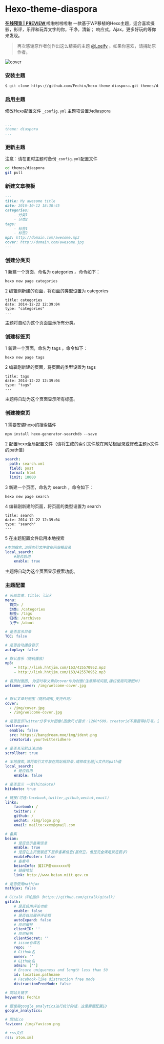 # Hexo-theme-diaspora


**[在线预览 | PREVIEW ](http://fech.in)**
啦啦啦啦啦啦
一款基于WP移植的Hexo主题，适合喜欢摄影，影评，乐评和玩弄文字的你，干净，清新； 响应式，Ajax，更多好玩的等你来发现。

> 再次感谢原作者创作出这么精美的主题 [@Loeify](https://github.com/LoeiFy/Diaspora) 。如果你喜欢，请捐助原作者。

![cover](https://fech.in/static/images/Diaspora.jpg)


### 安装主题

``` bash
$ git clone https://github.com/Fechin/hexo-theme-diaspora.git themes/diaspora
```


### 启用主题

修改Hexo配置文件 `_config.yml` 主题项设置为diaspora


``` yaml

...
theme: diaspora
...
```
### 更新主题

注意：请在更时主题时备份`_config.yml`配置文件

``` bash
cd themes/diaspora
git pull
```


### 新建文章模板

``` markdown
---
title: My awesome title
date: 2016-10-12 18:38:45
categories:
    - 分类1
    - 分类2
tags:
    - 标签1
    - 标签2
mp3: http://domain.com/awesome.mp3
cover: http://domain.com/awesome.jpg
---
```

### 创建分类页
1 新建一个页面，命名为 categories 。命令如下：
```
hexo new page categories
```
2 编辑刚新建的页面，将页面的类型设置为 categories
```
title: categories
date: 2014-12-22 12:39:04
type: "categories"
---
```
主题将自动为这个页面显示所有分类。

### 创建标签页
1 新建一个页面，命名为 tags 。命令如下：
```
hexo new page tags
```
2 编辑刚新建的页面，将页面的类型设置为 tags
```
title: tags
date: 2014-12-22 12:39:04
type: "tags"
---
```
主题将自动为这个页面显示所有标签。

### 创建搜索页

1 需要安装hexo的搜索插件
```
npm install hexo-generator-searchdb --save
```

2 配置hexo全局配置文件（请将生成的索引文件放在网站根目录或修改主题js文件的path值）
```yml
search:
  path: search.xml
  field: post
  format: html
  limit: 10000
```

3 新建一个页面，命名为 search 。命令如下：
```
hexo new page search
```
4 编辑刚新建的页面，将页面的类型设置为 search
```
title: search
date: 2014-12-22 12:39:04
type: "search"
---
```

5 在主题配置文件启用本地搜索
```yml
#本地搜索,请将索引文件放在网站根目录
local_search:
    #是否启用
    enable: true

```

主题将自动为这个页面显示搜索功能。



### 主题配置
```yml
# 头部菜单，title: link
menu:
  首页: /
  分类: /categories
  标签: /tags
  归档: /archives  
  关于: /about

# 是否显示目录
TOC: false

# 是否自动播放音乐
autoplay: false

# 默认音乐（随机播放）
mp3:
    - http://link.hhtjim.com/163/425570952.mp3
    - http://link.hhtjim.com/163/425570952.mp3

# 首页封面图, 为空时取文章的cover作为封面(注意跨域问题,建议使用同源图片)
welcome_cover: /img/welcome-cover.jpg


# 默认文章封面图（随机调用,支持外链）
cover:
  - /img/cover.jpg
  - /img/welcome-cover.jpg

# 是否显示Twitter分享卡片图像(图像尺寸要求：1200*600，creatorid不需要带@符号。注意：链接必须是完整url，否则Twitter将无法读取图片信息）
twitterpic:
  enable: false
  src: https://bangdream.moe/img/ident.png
  creatorid: yourtwitteridhere

# 是否关闭默认滚动条
scrollbar: true

# 本地搜索,请将索引文件放在网站根目录,或修改主题js文件的path值
local_search:
    # 是否启用
    enable: false

# 是否显示 一言(hitokoto)
hitokoto: true

# 链接(可选:facebook,twitter,github,wechat,email)
links:
    facebook: /
    twitter: /
    github: /
    wechat: /img/logo.png
    email: mailto:xxxx@gmail.com

# 备案
beian:
    # 是否显示备案信息
    enable: true
    # 是否在主页面最底下显示备案信息(虽然丑，但是完全满足规定要求)
    enableFooter: false
    # 备案号
    beianInfo: 冀ICP备xxxxxxx号
    # 链接地址
    link: http://www.beian.miit.gov.cn

# 是否使用mathjax
mathjax: false

# Gitalk 评论插件（https://github.com/gitalk/gitalk）
gitalk:
    # 是否启用评论功能
    enable: false
    # 是否自动展开评论框
    autoExpand: false
    # 应用编号
    clientID: ''
    # 应用秘钥
    clientSecret: ''
    # issue仓库名
    repo: ''
    # Github名
    owner: ''
    # Github名
    admin: ['']
    # Ensure uniqueness and length less than 50
    id: location.pathname
    # Facebook-like distraction free mode
    distractionFreeMode: false

# 网站关键字
keywords: Fechin

# 要使用google_analytics进行统计的话，这里需要配置ID
google_analytics:

# 网站ico
favicon: /img/favicon.png

# rss文件
rss: atom.xml

```
